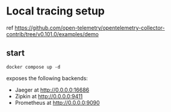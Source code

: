 # Local tracing setup

ref https://github.com/open-telemetry/opentelemetry-collector-contrib/tree/v0.101.0/examples/demo

## start

```
docker compose up -d
```

exposes the following backends:

- Jaeger at http://0.0.0.0:16686
- Zipkin at http://0.0.0.0:9411
- Prometheus at http://0.0.0.0:9090
